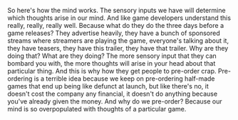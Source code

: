  So here's how the mind works. The sensory inputs we have will determine which thoughts arise in our mind. And like game developers understand this really, really, really well. Because what do they do the three days before a game releases? They advertise heavily, they have a bunch of sponsored streams where streamers are playing the game, everyone's talking about it, they have teasers, they have this trailer, they have that trailer. Why are they doing that? What are they doing? The more sensory input that they can bombard you with, the more thoughts will arise in your head about that particular thing. And this is why how they get people to pre-order crap. Pre-ordering is a terrible idea because we keep on pre-ordering half-made games that end up being like defunct at launch, but like there's no, it doesn't cost the company any financial, it doesn't do anything because you've already given the money. And why do we pre-order? Because our mind is so overpopulated with thoughts of a particular game.